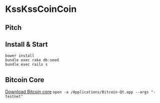 # KssKssCoinCoin

## Pitch

## Install & Start

```
bower install
bundle exec rake db:seed
bundle exec rails s
```

## Bitcoin Core
[Download Bitcoin core](https://bitcoin.org/fr/telecharger)
`open -a /Applications/Bitcoin-Qt.app --args "-testnet"`



